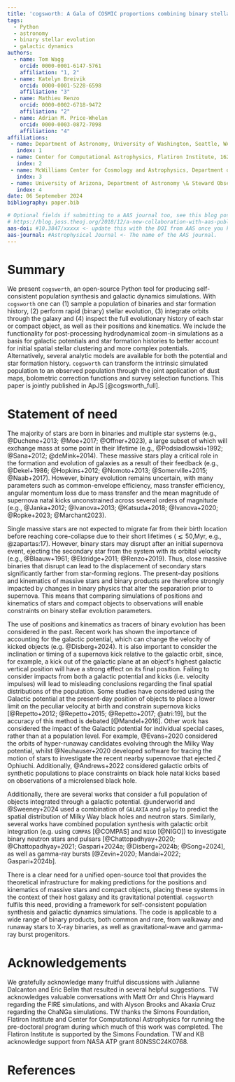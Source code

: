 ```yaml
---
title: 'cogsworth: A Gala of COSMIC proportions combining binary stellar evolution and galactic dynamics'
tags:
  - Python
  - astronomy
  - binary stellar evolution
  - galactic dynamics
authors:
  - name: Tom Wagg
    orcid: 0000-0001-6147-5761
    affiliation: "1, 2"
  - name: Katelyn Breivik
    orcid: 0000-0001-5228-6598
    affiliation: "3"
  - name: Mathieu Renzo
    orcid: 0000-0002-6718-9472
    affiliation: "2"
  - name: Adrian M. Price-Whelan
    orcid: 0000-0003-0872-7098
    affiliation: "4"
affiliations:
 - name: Department of Astronomy, University of Washington, Seattle, WA, 98195
   index: 1
 - name: Center for Computational Astrophysics, Flatiron Institute, 162 Fifth Ave, New York, NY, 10010, USA
   index: 2
 - name: McWilliams Center for Cosmology and Astrophysics, Department of Physics, Carnegie Mellon University, Pittsburgh, PA 15213, USA
   index: 3
 - name: University of Arizona, Department of Astronomy \& Steward Observatory, 933 N. Cherry Ave., Tucson, AZ 85721, USA
   index: 4
date: 06 Septemeber 2024
bibliography: paper.bib

# Optional fields if submitting to a AAS journal too, see this blog post:
# https://blog.joss.theoj.org/2018/12/a-new-collaboration-with-aas-publishing
aas-doi: #10.3847/xxxxx <- update this with the DOI from AAS once you know it.
aas-journal: #Astrophysical Journal <- The name of the AAS journal.
---
```


# Summary

We present `cogsworth`, an open-source Python tool for producing self-consistent population synthesis and galactic dynamics simulations. With `cogsworth` one can (1) sample a population of binaries and star formation history, (2) perform rapid (binary) stellar evolution, (3) integrate orbits through the galaxy and (4) inspect the full evolutionary history of each star or compact object, as well as their positions and kinematics. We include the functionality for post-processing hydrodynamical zoom-in simulations as a basis for galactic potentials and star formation histories to better account for initial spatial stellar clustering and more complex potentials. Alternatively, several analytic models are available for both the potential and star formation history. `cogsworth` can transform the intrinsic simulated population to an observed population through the joint application of dust maps, bolometric correction functions and survey selection functions. This paper is jointly published in ApJS [@cogsworth_full].

# Statement of need

The majority of stars are born in binaries and multiple star systems (e.g., @Duchene+2013; @Moe+2017; @Offner+2023), a large subset of which will exchange mass at some point in their lifetime (e.g., @Podsiadlowski+1992; @Sana+2012; @deMink+2014). These massive stars play a critical role in the formation and evolution of galaxies as a result of their feedback (e.g., @Dekel+1986; @Hopkins+2012; @Nomoto+2013; @Somerville+2015; @Naab+2017). However, binary evolution remains uncertain, with many parameters such as common-envelope efficiency, mass transfer efficiency, angular momentum loss due to mass transfer and the mean magnitude of supernova natal kicks unconstrained across several orders of magnitude (e.g., @Janka+2012; @Ivanova+2013; @Katsuda+2018; @Ivanova+2020; @Ropke+2023; @Marchant2023).

Single massive stars are not expected to migrate far from their birth location before reaching core-collapse due to their short lifetimes ($\lesssim50$\,Myr, e.g., @zapartas:17). However, binary stars may disrupt after an initial supernova event, ejecting the secondary star from the system with its orbital velocity (e.g., @Blaauw+1961; @Eldridge+2011; @Renzo+2019). Thus, close massive binaries that disrupt can lead to the displacement of secondary stars significantly farther from star-forming regions. The present-day positions and kinematics of massive stars and binary products are therefore strongly impacted by changes in binary physics that alter the separation prior to supernova. This means that comparing simulations of positions and kinematics of stars and compact objects to observations will enable constraints on binary stellar evolution parameters.

The use of positions and kinematics as tracers of binary evolution has been considered in the past. Recent work has shown the importance of accounting for the galactic potential, which can change the velocity of kicked objects (e.g. @Disberg+2024). It is also important to consider the inclination or timing of a supernova kick relative to the galactic orbit, since, for example, a kick out of the galactic plane at an object's highest galactic vertical position will have a strong effect on its final position. Failing to consider impacts from both a galactic potential and kicks (i.e. velocity impulses) will lead to misleading conclusions regarding the final spatial distributions of the population. Some studies have considered using the Galactic potential at the present-day position of objects to place a lower limit on the peculiar velocity at birth and constrain supernova kicks [@Repetto+2012; @Repetto+2015; @Repetto+2017; @atri:19], but the accuracy of this method is debated [@Mandel+2016]. Other work has considered the impact of the Galactic potential for individual special cases, rather than at a population level. For example, @Evans+2020 considered the orbits of hyper-runaway candidates evolving through the Milky Way potential, whilst @Neuhauser+2020 developed software for tracing the motion of stars to investigate the recent nearby supernovae that ejected $\zeta$ Ophiuchi. Additionally, @Andrews+2022 considered galactic orbits of synthetic populations to place constraints on black hole natal kicks based on observations of a microlensed black hole.

Additionally, there are several works that consider a full population of objects integrated through a galactic potential. @underworld and @Sweeney+2024 used a combination of `GALAXIA` and `galpy` to predict the spatial distribution of Milky Way black holes and neutron stars. Similarly, several works have combined population synthesis with galactic orbit integration (e.g. using `COMPAS` [@COMPAS] and `NIGO` [@NIGO]) to investigate binary neutron stars and pulsars [@Chattopadhyay+2020; @Chattopadhyay+2021; Gaspari+2024a; @Disberg+2024b; @Song+2024], as well as gamma-ray bursts [@Zevin+2020; Mandai+2022; Gaspari+2024b].

There is a clear need for a unified open-source tool that provides the theoretical infrastructure for making predictions for the positions and kinematics of massive stars and compact objects, placing these systems in the context of their host galaxy and its gravitational potential. `cogsworth` fulfils this need, providing a framework for self-consistent population synthesis and galactic dynamics simulations. The code is applicable to a wide range of binary products, both common and rare, from walkaway and runaway stars to X-ray binaries, as well as gravitational-wave and gamma-ray burst progenitors.

# Acknowledgements

We gratefully acknowledge many fruitful discussions with Julianne Dalcanton and Eric Bellm that resulted in several helpful suggestions. TW acknowledges valuable conversations with Matt Orr and Chris Hayward regarding the FIRE simulations, and with Alyson Brooks and Akaxia Cruz regarding the ChaNGa simulations. TW thanks the Simons Foundation, Flatiron Institute and Center for Computational Astrophysics for running the pre-doctoral program during which much of this work was completed. The Flatiron Institute is supported by the Simons Foundation. TW and KB acknowledge support from NASA ATP grant 80NSSC24K0768.

# References